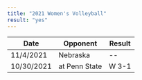```yaml
---
title: "2021 Women's Volleyball"
result: "yes"
---
```


| Date | Opponent | Result |
|-|-|-|
| 11/4/2021  | Nebraska | -- |
| 10/30/2021 | at Penn State | W 3-1 |
